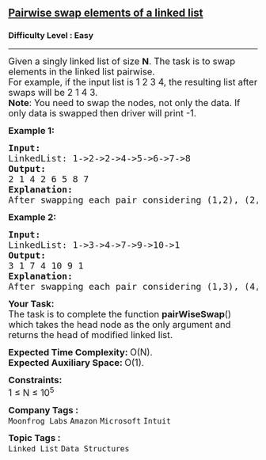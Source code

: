 <h2><a href="https://www.geeksforgeeks.org/problems/pairwise-swap-elements-of-a-linked-list-by-swapping-data/1?page=1&category=Linked%20List&sortBy=difficulty">Pairwise swap elements of a linked list</a></h2><h3>Difficulty Level : Easy</h3><hr><div class="problems_problem_content__Xm_eO"><p><span style="font-size: 18px;">Given a singly linked list of size <strong>N</strong>. The task is to swap elements in the linked list pairwise.<br>For example, if the input list is 1 2 3 4, the resulting list after swaps will be 2 1 4 3.<br><strong>Note</strong>: You need to swap the nodes, not only the data. If only data is swapped then driver will print -1.</span></p>
<p><span style="font-size: 18px;"><strong>Example 1:</strong></span></p>
<pre><span style="font-size: 18px;"><strong>Input:
</strong>LinkedList: 1-&gt;2-&gt;2-&gt;4-&gt;5-&gt;6-&gt;7-&gt;8
<strong>Output: <br></strong>2&nbsp;1&nbsp;4&nbsp;2&nbsp;6&nbsp;5&nbsp;8&nbsp;7<strong>
Explanation: <br></strong>After swapping each pair considering (1,2), (2, 4), (5, 6).. so on as pairs, we get 2, 1, 4, 2, 6, 5, 8, 7 as a new linked list.</span>
</pre>
<p><span style="font-size: 18px;"><strong>Example 2:</strong></span></p>
<pre><span style="font-size: 18px;"><strong>Input:
</strong>LinkedList: 1-&gt;3-&gt;4-&gt;7-&gt;9-&gt;10-&gt;1
<strong>Output: <br></strong>3&nbsp;1&nbsp;7&nbsp;4&nbsp;10&nbsp;9&nbsp;1<strong>
Explanation: <br></strong>After swapping each pair considering (1,3), (4, 7), (9, 10).. so on as pairs, we get 3, 1, 7, 4, 10, 9, 1 as a new linked list.</span></pre>
<p><span style="font-size: 18px;"><strong>Your Task:</strong><br>The task is to complete the function&nbsp;<strong>pairWiseSwap</strong>() which takes the head node as the only argument and returns the head of modified linked list.</span></p>
<p><span style="font-size: 18px;"><strong>Expected Time Complexity:&nbsp;</strong>O(N).<br><strong>Expected Auxiliary Space:&nbsp;</strong>O(1).</span></p>
<p><span style="font-size: 18px;"><strong>Constraints:</strong><br>1 ≤ N ≤&nbsp;10<sup>5</sup></span></p></div><p><span style=font-size:18px><strong>Company Tags : </strong><br><code>Moonfrog Labs</code>&nbsp;<code>Amazon</code>&nbsp;<code>Microsoft</code>&nbsp;<code>Intuit</code>&nbsp;<br><p><span style=font-size:18px><strong>Topic Tags : </strong><br><code>Linked List</code>&nbsp;<code>Data Structures</code>&nbsp;